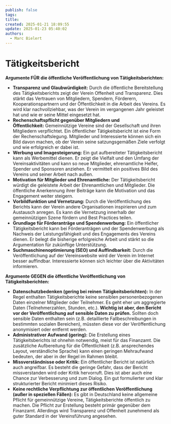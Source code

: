 ```yaml
---
publish: false
tags: 
title: 
created: 2025-01-21 18:09:55
update: 2025-01-23 05:40:02
authors:
  - Marc Bielert
---
```


# Tätigkeitsbericht

**Argumente FÜR die öffentliche Veröffentlichung von Tätigkeitsberichten:**

- **Transparenz und Glaubwürdigkeit:** Durch die öffentliche Bereitstellung des Tätigkeitsberichts zeigt der Verein Offenheit und Transparenz. Dies stärkt das Vertrauen von Mitgliedern, Spendern, Förderern, Kooperationspartnern und der Öffentlichkeit in die Arbeit des Vereins. Es wird klar nachvollziehbar, was der Verein im vergangenen Jahr geleistet hat und wie er seine Mittel eingesetzt hat.
- **Rechenschaftspflicht gegenüber Mitgliedern und Öffentlichkeit:** Gemeinnützige Vereine sind der Gesellschaft und ihren Mitgliedern verpflichtet. Ein öffentlicher Tätigkeitsbericht ist eine Form der Rechenschaftslegung. Mitglieder und Interessierte können sich ein Bild davon machen, ob der Verein seine satzungsgemäßen Ziele verfolgt und wie erfolgreich er dabei ist.
- **Werbung und Imagesteigerung:** Ein gut aufbereiteter Tätigkeitsbericht kann als Werbemittel dienen. Er zeigt die Vielfalt und den Umfang der Vereinsaktivitäten und kann so neue Mitglieder, ehrenamtliche Helfer, Spender und Sponsoren anziehen. Er vermittelt ein positives Bild des Vereins und seiner Arbeit nach außen.
- **Motivation für Mitglieder und Ehrenamtliche:** Der Tätigkeitsbericht würdigt die geleistete Arbeit der Ehrenamtlichen und Mitglieder. Die öffentliche Anerkennung ihrer Beiträge kann die Motivation und das Engagement weiter steigern.
- **Vorbildfunktion und Vernetzung:** Durch die Veröffentlichung des Berichts kann der Verein andere Organisationen inspirieren und zum Austausch anregen. Es kann die Vernetzung innerhalb der gemeinnützigen Szene fördern und Best Practices teilen.
- **Grundlage für Förderanträge und Spendenwerbung:** Ein öffentlicher Tätigkeitsbericht kann bei Förderanträgen und der Spendenwerbung als Nachweis der Leistungsfähigkeit und des Engagements des Vereins dienen. Er belegt die bisherige erfolgreiche Arbeit und stärkt so die Argumentation für zukünftige Unterstützung.
- **Suchmaschinenoptimierung (SEO) und Auffindbarkeit:** Durch die Veröffentlichung auf der Vereinswebsite wird der Verein im Internet besser auffindbar. Interessierte können sich leichter über die Aktivitäten informieren.

**Argumente GEGEN die öffentliche Veröffentlichung von Tätigkeitsberichten:**

- **Datenschutzbedenken (gering bei reinen Tätigkeitsberichten):** In der Regel enthalten Tätigkeitsberichte keine sensiblen personenbezogenen Daten einzelner Mitglieder oder Teilnehmer. Es geht eher um aggregierte Daten (Teilnehmerzahlen, Stunden, etc.). **Wichtig ist aber, den Bericht vor der Veröffentlichung auf sensible Daten zu prüfen.** Sollten doch sensible Daten enthalten sein (z.B. detaillierte Fallbeschreibungen in bestimmten sozialen Bereichen), müssten diese vor der Veröffentlichung anonymisiert oder entfernt werden. 
- **Administrativer Aufwand (gering):** Die Erstellung eines Tätigkeitsberichts ist ohnehin notwendig, meist für das Finanzamt. Die zusätzliche Aufbereitung für die Öffentlichkeit (z.B. ansprechendes Layout, verständliche Sprache) kann einen geringen Mehraufwand bedeuten, der aber in der Regel im Rahmen bleibt.
- **Missverständnisse oder Kritik:** Ein öffentlicher Bericht ist natürlich auch angreifbar. Es besteht die geringe Gefahr, dass der Bericht missverstanden wird oder Kritik hervorruft. Dies ist aber auch eine Chance zur Verbesserung und zum Dialog. Ein gut formulierter und klar strukturierter Bericht minimiert dieses Risiko.
- **Keine rechtliche Verpflichtung zur öffentlichen Veröffentlichung (außer in speziellen Fällen):** Es gibt in Deutschland keine allgemeine Pflicht für gemeinnützige Vereine, Tätigkeitsberichte öffentlich zu machen. Die Pflicht zur Erstellung besteht primär gegenüber dem Finanzamt. Allerdings wird Transparenz und Offenheit zunehmend als guter Standard in der Vereinsführung angesehen.
